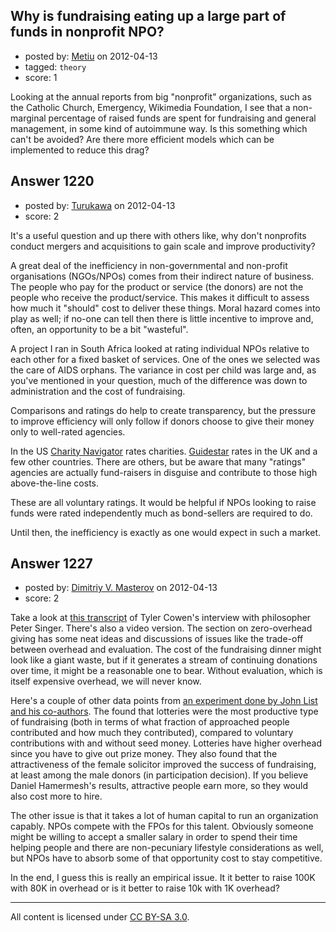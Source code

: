 ## Why is fundraising eating up a large part of funds in nonprofit NPO?

- posted by: [Metiu](https://stackexchange.com/users/-1/876-metiu) on 2012-04-13
- tagged: `theory`
- score: 1

Looking at the annual reports from big "nonprofit" organizations, such as the Catholic Church, Emergency, Wikimedia Foundation, I see that a non-marginal percentage of raised funds are spent for fundraising and general management, in some kind of autoimmune way.
Is this something which can't be avoided? Are there more efficient models which can be implemented to reduce this drag?


## Answer 1220

- posted by: [Turukawa](https://stackexchange.com/users/-1/48-turukawa) on 2012-04-13
- score: 2

<p>It's a useful question and up there with others like, why don't nonprofits conduct mergers and acquisitions to gain scale and improve productivity?</p>

<p>A great deal of the inefficiency in non-governmental and non-profit organisations (NGOs/NPOs) comes from their indirect nature of business.  The people who pay for the product or service (the donors) are not the people who receive the product/service.  This makes it difficult to assess how much it "should" cost to deliver these things.  Moral hazard comes into play as well; if no-one can tell then there is little incentive to improve and, often, an opportunity to be a bit "wasteful".</p>

<p>A project I ran in South Africa looked at rating individual NPOs relative to each other for a fixed basket of services.  One of the ones we selected was the care of AIDS orphans.  The variance in cost per child was large and, as you've mentioned in your question, much of the difference was down to administration and the cost of fundraising.</p>

<p>Comparisons and ratings do help to create transparency, but the pressure to improve efficiency will only follow if donors choose to give their money only to well-rated agencies.</p>

<p>In the US <a href="http://www.charitynavigator.org/" rel="nofollow">Charity Navigator</a> rates charities.  <a href="http://www.guidestar.org.uk/" rel="nofollow">Guidestar</a> rates in the UK and a few other countries.  There are others, but be aware that many "ratings" agencies are actually fund-raisers in disguise and contribute to those high above-the-line costs.</p>

<p>These are all voluntary ratings.  It would be helpful if NPOs looking to raise funds were rated independently much as bond-sellers are required to do.</p>

<p>Until then, the inefficiency is exactly as one would expect in such a market.</p>



## Answer 1227

- posted by: [Dimitriy V. Masterov](https://stackexchange.com/users/-1/407-dimitriy-v-masterov) on 2012-04-13
- score: 2

<p>Take a look at <a href="http://www.jefftk.com/news/2012-04-06.html" rel="nofollow">this transcript</a> of Tyler Cowen's interview with philosopher Peter Singer. There's also a video version. The section on zero-overhead giving has some neat ideas and discussions of issues like the trade-off between overhead and evaluation. The cost of the fundraising dinner might look like a giant waste, but if it generates a stream of continuing donations over time, it might be a reasonable one to bear. Without evaluation, which is itself expensive overhead, we will never know.</p>

<p>Here's a couple of other data points from <a href="http://www.nber.org/papers/w11611.pdf" rel="nofollow">an experiment done by John List and his co-authors</a>. The found that lotteries were the most productive type of fundraising (both in terms of what fraction of approached people contributed and how much they contributed), compared to voluntary contributions with and without seed money. Lotteries have higher overhead since you have to give out prize money. They also found that the attractiveness of the female solicitor improved the success of fundraising, at least among the male donors (in participation decision). If you believe Daniel Hamermesh's results, attractive people earn more, so they would also cost more to hire.</p>

<p>The other issue is that it takes a lot of human capital to run an organization capably. NPOs compete with the FPOs for this talent. Obviously someone might be willing to accept a smaller salary in order to spend their time helping people and there are non-pecuniary lifestyle considerations as well, but  NPOs have to absorb some of that opportunity cost to stay competitive. </p>

<p>In the end, I guess this is really an empirical issue. It it better to raise 100K with 80K in overhead or is it better to raise 10k with 1K overhead?</p>




---

All content is licensed under [CC BY-SA 3.0](https://creativecommons.org/licenses/by-sa/3.0/).
